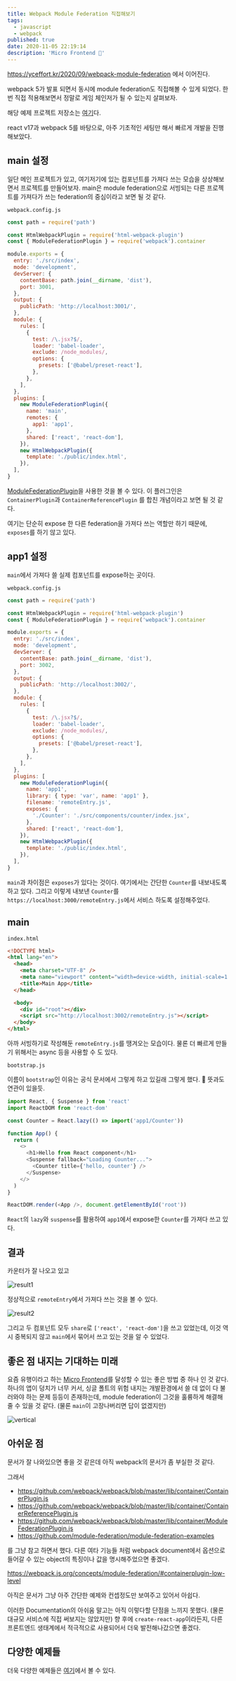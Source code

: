 ```yaml
---
title: Webpack Module Federation 직접해보기
tags:
  - javascript
  - webpack
published: true
date: 2020-11-05 22:19:14
description: 'Micro Frontend 🤔'
---
```


https://yceffort.kr/2020/09/webpack-module-federation 에서 이어진다.

webpack 5가 발표 되면서 동시에 module federation도 직접해볼 수 있게 되었다. 한번 직접 적용해보면서 정말로 게임 체인저가 될 수 있는지 살펴보자.

해당 예제 프로젝트 저장소는 [여기](https://github.com/yceffort/webpack-module-federation-exmaple)다.

react v17과 webpack 5를 바탕으로, 아주 기초적인 세팅만 해서 빠르게 개발을 진행해보았다.

## main 설정

일단 메인 프로젝트가 있고, 여기저기에 있는 컴포넌트를 가져다 쓰는 모습을 상상해보면서 프로젝트를 만들어보자. main은 module federation으로 서빙되는 다른 프로젝트를 가져다가 쓰는 federation의 중심이라고 보면 될 것 같다.

`webpack.config.js`

```javascript
const path = require('path')

const HtmlWebpackPlugin = require('html-webpack-plugin')
const { ModuleFederationPlugin } = require('webpack').container

module.exports = {
  entry: './src/index',
  mode: 'development',
  devServer: {
    contentBase: path.join(__dirname, 'dist'),
    port: 3001,
  },
  output: {
    publicPath: 'http://localhost:3001/',
  },
  module: {
    rules: [
      {
        test: /\.jsx?$/,
        loader: 'babel-loader',
        exclude: /node_modules/,
        options: {
          presets: ['@babel/preset-react'],
        },
      },
    ],
  },
  plugins: [
    new ModuleFederationPlugin({
      name: 'main',
      remotes: {
        app1: 'app1',
      },
      shared: ['react', 'react-dom'],
    }),
    new HtmlWebpackPlugin({
      template: './public/index.html',
    }),
  ],
}
```

[ModuleFederationPlugin](https://webpack.js.org/concepts/module-federation/)을 사용한 것을 볼 수 있다. 이 플러그인은 `ContainerPlugin`과 `ContainerReferencePlugin` 를 합친 개념이라고 보면 될 것 같다.

여기는 단순히 expose 한 다른 federation을 가져다 쓰는 역할만 하기 때문에, `exposes`를 하기 않고 있다.

## app1 설정

`main`에서 가져다 쓸 실제 컴포넌트를 expose하는 곳이다.

`webpack.config.js`

```javascript
const path = require('path')

const HtmlWebpackPlugin = require('html-webpack-plugin')
const { ModuleFederationPlugin } = require('webpack').container

module.exports = {
  entry: './src/index',
  mode: 'development',
  devServer: {
    contentBase: path.join(__dirname, 'dist'),
    port: 3002,
  },
  output: {
    publicPath: 'http://localhost:3002/',
  },
  module: {
    rules: [
      {
        test: /\.jsx?$/,
        loader: 'babel-loader',
        exclude: /node_modules/,
        options: {
          presets: ['@babel/preset-react'],
        },
      },
    ],
  },
  plugins: [
    new ModuleFederationPlugin({
      name: 'app1',
      library: { type: 'var', name: 'app1' },
      filename: 'remoteEntry.js',
      exposes: {
        './Counter': './src/components/counter/index.jsx',
      },
      shared: ['react', 'react-dom'],
    }),
    new HtmlWebpackPlugin({
      template: './public/index.html',
    }),
  ],
}
```

`main`과 차이점은 `exposes`가 있다는 것이다. 여기에서는 간단한 `Counter`를 내보내도록 하고 있다. 그리고 이렇게 내보낸 `Counter`를 `https://localhost:3000/remoteEntry.js`에서 서비스 하도록 설정해주었다.

## main

`index.html`

```html
<!DOCTYPE html>
<html lang="en">
  <head>
    <meta charset="UTF-8" />
    <meta name="viewport" content="width=device-width, initial-scale=1.0" />
    <title>Main App</title>
  </head>

  <body>
    <div id="root"></div>
    <script src="http://localhost:3002/remoteEntry.js"></script>
  </body>
</html>
```

아까 서빙하기로 작성해둔 `remoteEntry.js`를 땡겨오는 모습이다. 물론 더 빠르게 만들기 위해서는 async 등을 사용할 수 도 있다.

`bootstrap.js`

이름이 `bootstrap`인 이유는 공식 문서에서 그렇게 하고 있길래 그렇게 했다. 👀 뜻과도 연관이 있을듯.

```javascript
import React, { Suspense } from 'react'
import ReactDOM from 'react-dom'

const Counter = React.lazy(() => import('app1/Counter'))

function App() {
  return (
    <>
      <h1>Hello from React component</h1>
      <Suspense fallback="Loading Counter...">
        <Counter title={'hello, counter'} />
      </Suspense>
    </>
  )
}

ReactDOM.render(<App />, document.getElementById('root'))
```

`React`의 `lazy`와 `suspense`를 활용하여 `app1`에서 expose한 `Counter`를 가져다 쓰고 있다.

## 결과

카운터가 잘 나오고 있고

![result1](./images/module-federation-result1.png)

정상적으로 `remoteEntry`에서 가져다 쓰는 것을 볼 수 있다.

![result2](./images/module-federation-result2.png)

그리고 두 컴포넌트 모두 `share`로 `['react', 'react-dom']`을 쓰고 있었는데, 이것 역시 중복되지 않고 `main`에서 묶어서 쓰고 있는 것을 알 수 있었다.

## 좋은 점 내지는 기대하는 미래

요즘 유행이라고 하는 [Micro Frontend](https://micro-frontends.org/)를 달성할 수 있는 좋은 방법 중 하나 인 것 같다. 하나의 앱이 덩치가 너무 커서, 싱글 폴트의 위험 내지는 개발환경에서 쓸 데 없이 다 불러와야 하는 문제 등등이 존재하는데, module federation이 그것을 훌륭하게 해결해 줄 수 있을 것 같다. (물론 `main`이 고장나버리면 답이 없겠지만)

![vertical](https://micro-frontends.org/ressources/diagrams/organisational/verticals-headline.png)

## 아쉬운 점

문서가 잘 나와있으면 좋을 것 같은데 아직 webpack의 문서가 좀 부실한 것 같다.

그래서

- https://github.com/webpack/webpack/blob/master/lib/container/ContainerPlugin.js
- https://github.com/webpack/webpack/blob/master/lib/container/ContainerReferencePlugin.js
- https://github.com/webpack/webpack/blob/master/lib/container/ModuleFederationPlugin.js
- https://github.com/module-federation/module-federation-examples

를 그냥 참고 하면서 했다. 다른 여타 기능들 처럼 webpack document에서 옵션으로 들어갈 수 있는 object의 특징이나 값을 명시해주었으면 좋겠다.

https://webpack.js.org/concepts/module-federation/#containerplugin-low-level

아직은 문서가 그냥 아주 간단한 예제와 컨셉정도만 보여주고 있어서 아쉽다.

이러한 Documentation의 아쉬움 말고는 아직 이렇다할 단점을 느끼지 못했다. (물론 대규모 서비스에 직접 써보지는 않았지만) 향 후에 `create-react-app`이라든지, 다른 프론트엔드 생태계에서 적극적으로 사용되어서 더욱 발전해나갔으면 좋겠다.

## 다양한 예제들

더욱 다양한 예제들은 [여기](https://github.com/module-federation/module-federation-examples)에서 볼 수 있다.
